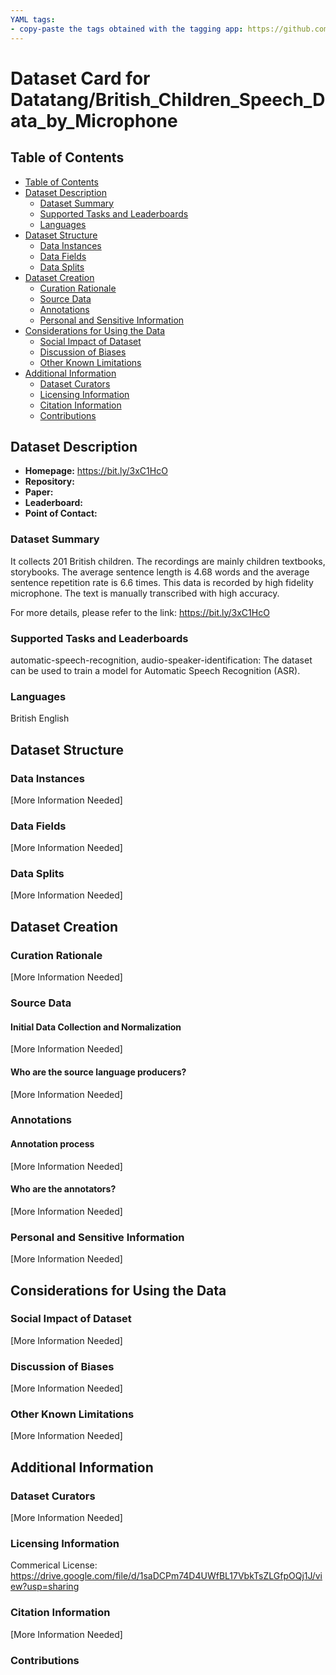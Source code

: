 ```yaml
---
YAML tags:
- copy-paste the tags obtained with the tagging app: https://github.com/huggingface/datasets-tagging
---
```


# Dataset Card for Datatang/British_Children_Speech_Data_by_Microphone

## Table of Contents
- [Table of Contents](#table-of-contents)
- [Dataset Description](#dataset-description)
  - [Dataset Summary](#dataset-summary)
  - [Supported Tasks and Leaderboards](#supported-tasks-and-leaderboards)
  - [Languages](#languages)
- [Dataset Structure](#dataset-structure)
  - [Data Instances](#data-instances)
  - [Data Fields](#data-fields)
  - [Data Splits](#data-splits)
- [Dataset Creation](#dataset-creation)
  - [Curation Rationale](#curation-rationale)
  - [Source Data](#source-data)
  - [Annotations](#annotations)
  - [Personal and Sensitive Information](#personal-and-sensitive-information)
- [Considerations for Using the Data](#considerations-for-using-the-data)
  - [Social Impact of Dataset](#social-impact-of-dataset)
  - [Discussion of Biases](#discussion-of-biases)
  - [Other Known Limitations](#other-known-limitations)
- [Additional Information](#additional-information)
  - [Dataset Curators](#dataset-curators)
  - [Licensing Information](#licensing-information)
  - [Citation Information](#citation-information)
  - [Contributions](#contributions)

## Dataset Description

- **Homepage:** https://bit.ly/3xC1HcO
- **Repository:**
- **Paper:**
- **Leaderboard:**
- **Point of Contact:**

### Dataset Summary

It collects 201 British children. The recordings are mainly children textbooks, storybooks. The average sentence length is 4.68 words and the average sentence repetition rate is 6.6 times. This data is recorded by high fidelity microphone. The text is manually transcribed with high accuracy.
                                                                                                                                  
For more details, please refer to the link: https://bit.ly/3xC1HcO

### Supported Tasks and Leaderboards

automatic-speech-recognition, audio-speaker-identification: The dataset can be used to train a model for Automatic Speech Recognition (ASR).

### Languages

British English
## Dataset Structure

### Data Instances

[More Information Needed]

### Data Fields

[More Information Needed]

### Data Splits

[More Information Needed]

## Dataset Creation

### Curation Rationale

[More Information Needed]

### Source Data

#### Initial Data Collection and Normalization

[More Information Needed]

#### Who are the source language producers?

[More Information Needed]

### Annotations

#### Annotation process

[More Information Needed]

#### Who are the annotators?

[More Information Needed]

### Personal and Sensitive Information

[More Information Needed]

## Considerations for Using the Data

### Social Impact of Dataset

[More Information Needed]

### Discussion of Biases

[More Information Needed]

### Other Known Limitations

[More Information Needed]

## Additional Information

### Dataset Curators

[More Information Needed]

### Licensing Information

Commerical License: https://drive.google.com/file/d/1saDCPm74D4UWfBL17VbkTsZLGfpOQj1J/view?usp=sharing  

### Citation Information

[More Information Needed]

### Contributions

